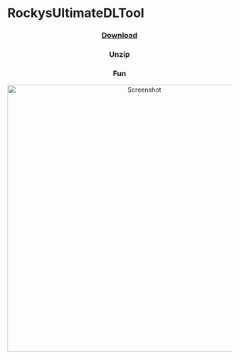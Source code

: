 # RockysUltimateDLTool

<h3 align="center"><a href="https://github.com/McHusky/RockysUltimateDLTool/archive/refs/heads/main.zip">Download</a></h3>
<h3 align="center">Unzip</h3>
<h3 align="center">Fun</h3>

<p align="center">
  <img src="https://blogger.googleusercontent.com/img/b/R29vZ2xl/AVvXsEjKoDLSQFBNSiIXgJ7aJ6bWSYLQBjTTTlseepFPGklJxQZ2xA0Lwx02TkQ84o1k1AkXPKAiDiNOMCIA2fRgU-h8Ohr95gL7wGBsaEr9B5H8LmG1pV4SgqKsNjjBNt9dBKEfbxNwyh3Cql5Qw3RG3ijgPipiXSAgoNKV1A2QBcpQbL2hPCSCwPZgNOQP/s745/rudlt.png" width="600" alt="Screenshot"/>
</p>